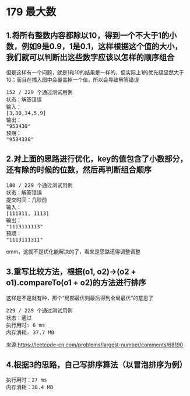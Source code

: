 <!--
 * @Descripttion: 
 * @version: 
 * @Author: 32353
 * @Date: 2021-04-12 10:45:03
 * @LastEditors: 32353
 * @LastEditTime: 2021-04-12 11:12:55
-->

# 179 最大数

## 1.将所有整数内容都除以10，得到一个不大于1的小数，例如9是0.9，1是0.1，这样根据这个值的大小，我们就可以判断出这些数字应该以怎样的顺序组合

但是这样有一个问题，就是1和10的结果是一样的，但实际上1的优先级显然大于10；而且在插入图中会覆盖掉一个值，所以会导致解答错误

<pre>
152 / 229 个通过测试用例
状态：解答错误
输入：
[3,30,34,5,9]
输出：
"953430"
预期：
"9534330"
</pre>

## 2.对上面的思路进行优化，key的值包含了小数部分，还有除的时候的位数，然后再判断组合顺序

<pre>
180 / 229 个通过测试用例
状态：解答错误
提交时间：几秒前
输入：
[111311, 1113]
输出：
"1113111113"
预期：
"1113111311"
</pre>

emm，这就不是优化能解决的了，看来是思路还得调整调整

## 3.重写比较方法，根据(o1, o2)->(o2 + o1).compareTo(o1 + o2)的方法进行排序

这样是不是就有种，那个“局部最优则最后得到全局最优”的意思了

<pre>
229 / 229 个通过测试用例
状态：通过
执行用时: 6 ms
内存消耗: 37.7 MB
</pre>

来源:https://leetcode-cn.com/problems/largest-number/comments/68190

## 4.根据3的思路，自己写排序算法（以冒泡排序为例）

<pre>
执行用时：27 ms
内存消耗：38.4 MB
</pre>
